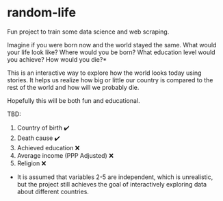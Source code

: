 # random-life

Fun project to train some data science and web scraping.

Imagine if you were born now and the world stayed the same.
What would your life look like? Where would you be born? What education level would you achieve? How would you die?*

This is an interactive way to explore how the world looks today using stories. It helps us realize how big or little our country is compared to the rest of the world
and how will we probably die.

Hopefully this will be both fun and educational.

TBD:
1) Country of birth ✔️
2) Death cause ✔️
3) Achieved education ❌
4) Average income (PPP Adjusted) ❌
5) Religion ❌

* It is assumed that variables 2-5 are independent, which is unrealistic, but the project still achieves the goal of interactively exploring data about different countries.
